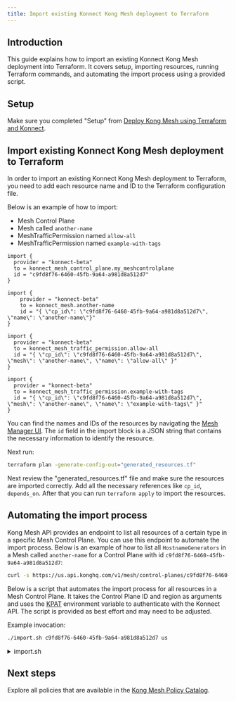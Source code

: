 ```yaml
---
title: Import existing Konnect Kong Mesh deployment to Terraform
---
```


## Introduction

This guide explains how to import an existing Konnect Kong Mesh deployment into Terraform.
It covers setup, importing resources, running Terraform commands, and automating the import process using a provided script.

## Setup

Make sure you completed "Setup" from [Deploy Kong Mesh using Terraform and Konnect](/mesh/{{page.release}}/guides/deploy-kong-mesh-using-terraform-and-konnect).

## Import existing Konnect Kong Mesh deployment to Terraform

In order to import an existing Konnect Kong Mesh deployment to Terraform, you need to add each resource name and ID to the Terraform configuration file.

Below is an example of how to import:
- Mesh Control Plane
- Mesh called `another-name`
- MeshTrafficPermission named `allow-all`
- MeshTrafficPermission named `example-with-tags`

```hcl
import {
  provider = "konnect-beta"
  to = konnect_mesh_control_plane.my_meshcontrolplane
  id = "c9fd8f76-6460-45fb-9a64-a981d8a512d7"
}

import {
    provider = "konnect-beta"
    to = konnect_mesh.another-name
    id = "{ \"cp_id\": \"c9fd8f76-6460-45fb-9a64-a981d8a512d7\", \"name\": \"another-name\"}"
}

import {
  provider = "konnect-beta"
  to = konnect_mesh_traffic_permission.allow-all
  id = "{ \"cp_id\": \"c9fd8f76-6460-45fb-9a64-a981d8a512d7\", \"mesh\": \"another-name\", \"name\": \"allow-all\" }"
}

import {
  provider = "konnect-beta"
  to = konnect_mesh_traffic_permission.example-with-tags
  id = "{ \"cp_id\": \"c9fd8f76-6460-45fb-9a64-a981d8a512d7\", \"mesh\": \"another-name\", \"name\": \"example-with-tags\" }"
}
```

You can find the names and IDs of the resources by navigating the [Mesh Manager UI](https://cloud.konghq.com/us/mesh-manager).
The `id` field in the import block is a JSON string that contains the necessary information to identify the resource.

Next run:

```bash
terraform plan -generate-config-out="generated_resources.tf"
```

Next review the "generated_resources.tf" file and make sure the resources are imported correctly.
Add all the necessary references like `cp_id`, `depends_on`.
After that you can run `terraform apply` to import the resources.

## Automating the import process

Kong Mesh API provides an endpoint to list all resources of a certain type in a specific Mesh Control Plane.
You can use this endpoint to automate the import process.
Below is an example of how to list all `HostnameGenerators` in a Mesh called `another-name` for a Control Plane with id `c9fd8f76-6460-45fb-9a64-a981d8a512d7`:

```bash
curl -s https://us.api.konghq.com/v1/mesh/control-planes/c9fd8f76-6460-45fb-9a64-a981d8a512d7/api/meshes/another-name/hostnamegenerators
```

Below is a script that automates the import process for all resources in a Mesh Control Plane.
It takes the Control Plane ID and region as arguments and uses the [KPAT](/konnect/org-management/access-tokens/) environment variable to authenticate with the Konnect API.
The script is provided as best effort and may need to be adjusted.

Example invocation:

```bash
./import.sh c9fd8f76-6460-45fb-9a64-a981d8a512d7 us
```

<details>
  <summary>import.sh</summary>

  ```bash
#!/bin/bash

set -euo pipefail  # Exit on error, undefined variables, and failed pipes

# Ensure script is run with required arguments
if [ "$#" -ne 2 ]; then
  echo "Usage: $0 <cp_id> <region>" >&2
  exit 1
fi

# Capture arguments
CP_ID="$1"
REGION="$2"

# Ensure KPAT is set
if [ -z "${KPAT:-}" ]; then
  echo "Error: KPAT environment variable is not set." >&2
  exit 1
fi

# Define API base URL with dynamic cp_id
BASE_URL="https://${REGION}.api.konghq.com/v1/mesh/control-planes/${CP_ID}/api"
AUTH_HEADER="Authorization: Bearer ${KPAT}"

# Resources that are not mesh-scoped
RESOURCE_TYPES=(
  hostnamegenerators
)

# Resources that are mesh-scoped
MESH_RESOURCE_TYPES=(
  meshexternalservices
  meshmultizoneservices
  meshservices
  meshaccesslogs
  meshcircuitbreakers
  meshfaultinjections
  meshhealthchecks
  meshhttproutes
  meshloadbalancingstrategies
  meshmetrics
  meshpassthroughs
  meshproxypatches
  meshratelimits
  meshretries
  meshtcproutes
  meshtimeouts
  meshtlses
  meshtraces
  meshtrafficpermissions
)

# Print import block for the Control Plane itself
cat <<EOF

import {
  provider = "konnect-beta"
  to = konnect_mesh_control_plane.my_meshcontrolplane
  id = "${CP_ID}"
}

EOF

# Fetch all meshes first
MESHES=$(curl -s "$BASE_URL/meshes" -H "$AUTH_HEADER" | jq -r '.items[].name' || true)

# Function to convert PascalCase to snake_case
pascal_to_snake() {
  echo "$1" | perl -pe 's/([a-z0-9])([A-Z])/\1_\L\2/g' | tr '[:upper:]' '[:lower:]' | tr -d '\n'
}

# Loop over each non-mesh-scoped resource
for RESOURCE in "${RESOURCE_TYPES[@]}"; do
  OUTPUT=$(curl -s "$BASE_URL/$RESOURCE" -H "$AUTH_HEADER")
  NAMES=()  # Initialize NAMES as an empty array
  NAMES=$(echo "$OUTPUT" | jq -r '.items[].name' || true)
  TYPE=$(echo "$OUTPUT" | jq -r '.items[0].type' || true)
  TYPE_SNAKE=$(pascal_to_snake "$TYPE")

  # Generate and print import blocks
  for NAME in $NAMES; do
    cat <<EOF

import {
  provider = "konnect-beta"
  to = konnect_mesh_${TYPE_SNAKE}.${NAME}
  id = "{ \"cp_id\": \"${CP_ID}\", \"name\": \"$NAME\" }"
}

EOF
  done
done

# Loop over each mesh
for MESH in $MESHES; do
  # Print mesh import block separately
  cat <<EOF

import {
  provider = "konnect-beta"
  to = konnect_mesh.${MESH}
  id = "{ \"cp_id\": \"${CP_ID}\", \"name\": \"$MESH\"}"
}

EOF

  # Loop over each mesh-scoped resource type
  for RESOURCE in "${MESH_RESOURCE_TYPES[@]}"; do
    RESOURCES_OUTPUT=$(curl -s "$BASE_URL/meshes/${MESH}/$RESOURCE" -H "$AUTH_HEADER")
    NAMES=()  # Initialize NAMES as an empty array
    NAMES=$(echo "$RESOURCES_OUTPUT" | jq -r '.items[].name' || true)
    TYPE=$(echo "$RESOURCES_OUTPUT" | jq -r '.items[0].type' || true)
    TYPE_SNAKE=$(pascal_to_snake "$TYPE")

    # Generate and print import blocks for mesh-specific resources
    for NAME in $NAMES; do
      cat <<EOF

import {
  provider = "konnect-beta"
  to = konnect_${TYPE_SNAKE}.${NAME}
  id = "{ \"cp_id\": \"${CP_ID}\", \"mesh\": \"$MESH\", \"name\": \"$NAME\" }"
}

EOF
    done
  done
done
  ```

</details>

## Next steps

Explore all policies that are available in the [Kong Mesh Policy Catalog](/mesh/{{page.release}}/policies/introduction).
